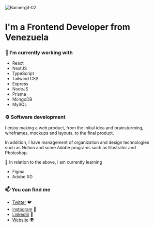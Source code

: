 ![Bannergit-02](https://user-images.githubusercontent.com/57279013/209214266-e333b91e-693b-4e58-b5c5-3916786926f0.png)

# I'm a Frontend Developer from Venezuela
### 🔭 I’m currently working with

- React
- NextJS
- TypeScript
- Tailwind CSS
- Express
- NodeJS
- Prisma
- MongoDB
- MySQL 

### ⚙️ Software development

I enjoy making a web product, from the initial idea and brainstorming, wireframes, mockups and layouts, to the final product.

In addition, I have management of organization and design technologies such as Notion and some Adobe programs such as Illustrator and Photoshop.

🌱 In relation to the above, I am currently learning

- Figma
- Adobe XD

### 📫 You can find me
- [Twitter](https://twitter.com/jalch0) 🐦
- [Instagram](https://instagram.com/javierlabradorc) 📸
- [LinkedIn](https://www.linkedin.com/in/javierlabradorc/) 💼
- [Website](https://portfolio-jalch.vercel.app/) 🌍
